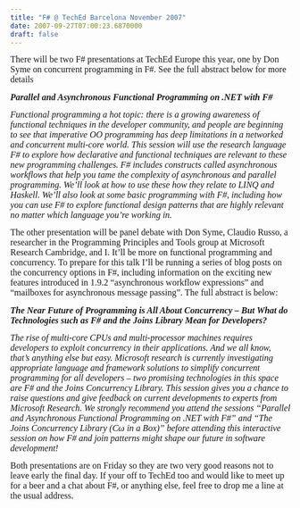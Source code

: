 ```yaml
---
title: "F# @ TechEd Barcelona November 2007"
date: 2007-09-27T07:00:23.6870000
draft: false
---
```


<p class="MsoNormal" style="MARGIN: 0cm 0cm 10pt"><font face="Calibri" size="3">There will be two F# presentations at TechEd Europe this year, one by Don Syme on concurrent programming in F#. See the full abstract below for more details</font></p>
<p class="MsoNormal" style="MARGIN: 0cm 0cm 10pt"><strong style="mso-bidi-font-weight: normal"><em style="mso-bidi-font-style: normal"><font size="3"><font face="Calibri">Parallel and Asynchronous Functional Programming on .NET with F#<span style="mso-spacerun: yes">    </span><o:p></o:p></font></font></em></strong></p>
<p class="MsoNormal" style="MARGIN: 0cm 0cm 10pt"><em style="mso-bidi-font-style: normal"><font face="Calibri" size="3">Functional programming a hot topic: there is a growing awareness of functional techniques in the developer community, and people are beginning to see that imperative OO programming has deep limitations in a networked and concurrent multi-core world. This session will use the research language F# to explore how declarative and functional techniques are relevant to these new programming challenges. F# includes constructs called asynchronous workflows that help you tame the complexity of asynchronous and parallel programming. We’ll look at how to use these how they relate to LINQ and Haskell. We’ll also look at some basic programming with F#, including how you can use F# to explore functional design patterns that are highly relevant no matter which language you’re working in.</font></em></p>
<p class="MsoNormal" style="MARGIN: 0cm 0cm 10pt"><font face="Calibri" size="3">The other presentation will be panel debate with Don Syme, Claudio Russo, a researcher in the Programming Principles and Tools group at Microsoft Research Cambridge, and I. It’ll be more on functional programming and concurrency. To prepare for this talk I’ll be running a series of blog posts on the concurrency options in F#, including information on the exciting new features introduced in 1.9.2 “asynchronous workflow expressions” and “mailboxes for asynchronous message passing”. The full abstract is below:</font></p>
<p class="MsoNormal" style="MARGIN: 0cm 0cm 10pt"><strong style="mso-bidi-font-weight: normal"><em style="mso-bidi-font-style: normal"><font size="3"><font face="Calibri">The Near Future of Programming is All About Concurrency – But What do Technologies such as F# and the Joins Library Mean for Developers? <o:p></o:p></font></font></em></strong></p>
<p class="MsoNormal" style="MARGIN: 0cm 0cm 10pt"><font size="3"><font face="Calibri"><em style="mso-bidi-font-style: normal">The rise of multi-core CPUs and multi-processor machines requires developers to exploit concurrency in their applications. And we all know, that’s anything else but easy. Microsoft research is currently investigating appropriate language and framework solutions to simplify concurrent programming for all developers – two promising technologies in this space are F# and the Joins Concurrency Library. This session gives you a chance to raise questions and give feedback on current developments to experts from Microsoft Research. We strongly recommend you attend the sessions “Parallel and Asynchronous Functional Programming on .NET with F#” and “The Joins Concurrency Library (Cω in a Box)” before attending this interactive session on how F# and join patterns might shape our future in software development!</em><span style="mso-spacerun: yes">  </span></font></font></p>
<p class="MsoNormal" style="MARGIN: 0cm 0cm 10pt"><font face="Calibri" size="3">Both presentations are on Friday so they are two very good reasons not to leave early the final day. If your off to TechEd too and would like to meet up for a beer and a chat about F#, or anything else, feel free to drop me a line at the usual address.</font></p>
